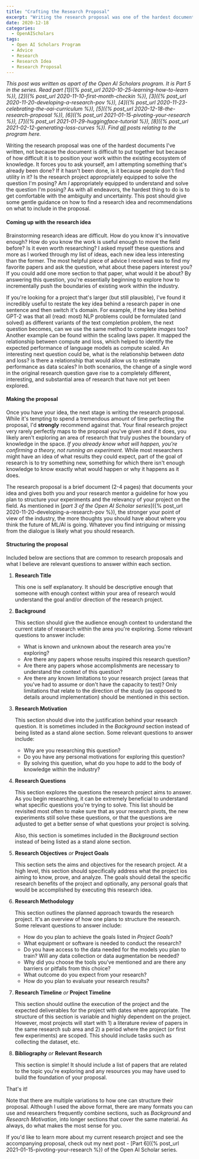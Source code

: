 ```yaml
---
title: "Crafting the Research Proposal"
excerpt: "Writing the research proposal was one of the hardest documents I've written, not because the document is difficult to put together but because of how difficult it is to position your work within the existing ecosystem of knowledge."
date: 2020-12-18
categories:
  - OpenAIScholars
tags:
  - Open AI Scholars Program
  - Advice
  - Research
  - Research Idea
  - Research Proposal
---
```

*This post was written as apart of the Open AI Scholars program. It is Part 5 in the series. Read part [1]({% post_url 2020-10-25-learning-how-to-learn %}), [2]({% post_url 2020-11-10-first-month-checkin %}), [3]({% post_url 2020-11-20-developing-a-research-pov %}), [4]({% post_url 2020-11-23-celebrating-the-oai-curriculum %}), [5]({% post_url 2020-12-18-the-research-proposal %}), [6]({% post_url 2021-01-15-pivoting-your-research %}), [7]({% post_url 2021-01-29-huggingface-tutorial %}), [8]({% post_url 2021-02-12-generating-loss-curves %}). Find [all](/tags/#open-ai-scholars-program) posts relating to the program here.*

Writing the research proposal was one of the hardest documents I've written, not because the document is difficult to put together but because of how difficult it is to position your work within the existing ecosystem of knowledge. It forces you to ask yourself, am I attempting something that's already been done? If it hasn't been done, is it because people don't find utility in it? Is the research project appropriately equipped to solve the question I'm posing? Am *I* appropriately equipped to understand and solve the question I'm posing? As with all endeavors, the hardest thing to do is to get comfortable with the ambiguity and uncertainty. This post should give some gentle guidance on how to find a research idea and recommendations on what to include in the proposal.

#### Coming up with the research idea

Brainstorming research ideas are difficult. How do you know it's innovative enough? How do you know the work is useful enough to move the field before? Is it even worth researching? I asked myself these questions and more as I worked through my list of ideas, each new idea less interesting than the former. The most helpful piece of advice I received was to find my favorite papers and ask the question, what about these papers interest you? If you could add one more section to that paper, what would it be about? By answering this question, you're essentially beginning to explore how to incrementally push the boundaries of existing work within the industry.

If you're looking for a project that's larger (but still plausible), I've found it incredibly useful to restate the key idea behind a research paper in one sentence and then switch it's domain. For example, if the key idea behind GPT-2 was that all (read: most) NLP problems could be formulated (and solved) as different variants of the text completion problem, the next question becomes, can we use the same method to complete *images* too? Another example can be found within the scaling laws paper. It mapped the relationship between compute and loss, which helped to identify the expected performance of language models as compute scaled. An interesting next question could be, what is the relationship between *data* and loss? is there a relationship that would allow us to estimate performance as data scales? In both scenarios, the change of a single word in the original research question gave rise to a completely different, interesting, and substantial area of research that have not yet been explored.

#### Making the proposal

Once you have your idea, the next stage is writing the research proposal. While it's tempting to spend a tremendous amount of time perfecting the proposal, I'd **strongly** recommend against that. Your final research project very rarely perfectly maps to the proposal you've given and if it does, you likely aren't exploring an area of research that truly pushes the boundary of knowledge in the space. *If you already know what will happen, you're confirming a theory, not running an experiment.* While most researchers might have an idea of what results they could expect, part of the goal of research is to try something new, something for which there isn't enough knowledge to know exactly what would happen or why it happens as it does.

The research proposal is a brief document (2-4 pages) that documents your idea and gives both you and your research mentor a guideline for how you plan to structure your experiments and the relevancy of your project on the field. As mentioned in [*part 3 of the Open AI Scholar series*]({% post_url 2020-11-20-developing-a-research-pov %}), the stronger your point of view of the industry, the more thoughts you should have about where you think the future of ML/AI is going. Whatever you find intriguing or missing from the dialogue is likely what you should research.

#### Structuring the proposal

Included below are sections that are common to research proposals and what I believe are relevant questions to answer within each section.

1. **Research Title**

    This one is self explanatory. It should be descriptive enough that someone with enough context within your area of research would understand the goal and/or direction of the research project.

2. **Background**

    This section should give the audience enough context to understand the current state of research within the area you're exploring. Some relevant questions to answer include:

    - What is known and unknown about the research area you're exploring?
    - Are there any papers whose results inspired this research question?
    - Are there any papers whose accomplishments are necessary to understand the context of this question?
    - Are there any known limitations to your research project (areas that you've had to assume or don't have the capacity to test)? Only limitations that relate to the direction of the study (as opposed to details around implementation) should be mentioned in this section.

3. **Research Motivation**

    This section should dive into the justification behind your research question. It is sometimes included in the *Background* section instead of being listed as a stand alone section. Some relevant questions to answer include:

    - Why are you researching this question?
    - Do you have any personal motivations for exploring this question?
    - By solving this question, what do you hope to add to the body of knowledge within the industry?

4. **Research Questions**

    This section explores the questions the research project aims to answer. As you begin researching, it can be extremely beneficial to understand what specific questions you're trying to solve. This list should be revisited most often to make sure that as your research pivots, the new experiments still solve these questions, or that the questions are adjusted to get a better sense of what questions your project is solving.

    Also, this section is sometimes included in the *Background* section instead of being listed as a stand alone section.

5. **Research Objectives** *or* **Project Goals**

    This section sets the aims and objectives for the research project. At a high level, this section should specifically address what the project ios aiming to know, prove, and analyze. The goals should detail the specific research benefits of the project and optionally, any personal goals that would be accomplished by executing this research idea.

6. **Research Methodology**

    This section outlines the planned approach towards the research project. It's an overview of how one plans to structure the research. Some relevant questions to answer include:

    - How do you plan to achieve the goals listed in *Project Goals*?
    - What equipment or software is needed to conduct the research?
    - Do you have access to the data needed for the models you plan to train? Will any data collection or data augmentation be needed?
    - Why did you choose the tools you've mentioned and are there any barriers or pitfalls from this choice?
    - What outcome do you expect from your research?
    - How do you plan to evaluate your research results?

7. **Research Timeline** *or* **Project Timeline**

    This section should outline the execution of the project and the expected deliverables for the project with dates where appropriate. The structure of this section is variable and highly dependent on the project. However, most projects will start with 1) a literature review of papers in the same research sub area and 2) a period where the project (or first few experiments) are scoped. This should include tasks such as collecting the dataset, etc.

8. **Bibliography** *or* **Relevant Research**

    This section is simple! It should include a list of papers that are related to the topic you're exploring and any resources you may have used to build the foundation of your proposal.

That's it!

Note that there are multiple variations to how one can structure their proposal. Although I used the above format, there are many formats you can use and researchers frequently combine sections, such as *Background* and *Research Motivation*, into longer sections that cover the same material. As always, do what makes the most sense for you.

If you'd like to learn more about my current research project and see the accompanying proposal, check out my next post - [Part 6]({% post_url 2021-01-15-pivoting-your-research %}) of the Open AI Scholar series.
